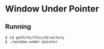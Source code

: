# Window Under Pointer

## Running

```shell-session
$ cd path/to/this/directory
$ ./window-under-pointer
```
